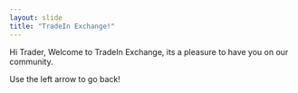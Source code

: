 ```yaml
---
layout: slide
title: "TradeIn Exchange!"
---
```

Hi Trader,
Welcome to TradeIn Exchange,
its a pleasure to have you on our community.

Use the left arrow to go back!
